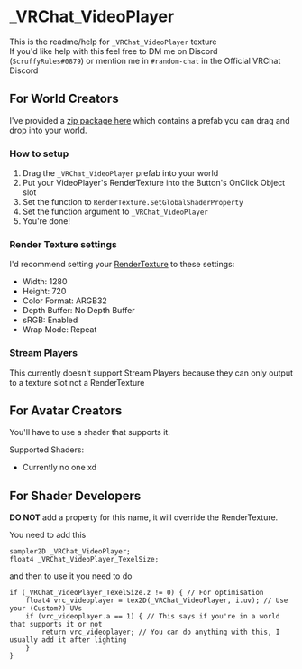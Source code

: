 # _VRChat_VideoPlayer

This is the readme/help for `_VRChat_VideoPlayer` texture  
If you'd like help with this feel free to DM me on Discord (`ScruffyRules#0879`) or mention me in `#random-chat` in the Official VRChat Discord

## For World Creators
I've provided a [zip package here](https://github.com/ScruffyRules/_VRChat_VideoPlayer/raw/master/VRChat_VideoPlayer.zip) which contains a prefab you can drag and drop into your world.  

### How to setup
1. Drag the `_VRChat_VideoPlayer` prefab into your world
2. Put your VideoPlayer's RenderTexture into the Button's OnClick Object slot
3. Set the function to `RenderTexture.SetGlobalShaderProperty`
4. Set the function argument to `_VRChat_VideoPlayer`
5. You're done!

### Render Texture settings
I'd recommend setting your [RenderTexture](https://docs.unity3d.com/2017.4/Documentation/Manual/class-RenderTexture.html) to these settings:
* Width: 1280
* Height: 720
* Color Format: ARGB32
* Depth Buffer: No Depth Buffer
* sRGB: Enabled
* Wrap Mode: Repeat

### Stream Players
This currently doesn't support Stream Players because they can only output to a texture slot not a RenderTexture

## For Avatar Creators
You'll have to use a shader that supports it.

Supported Shaders:
* Currently no one xd

## For Shader Developers
**DO NOT** add a property for this name, it will override the RenderTexture.

You need to add this
```hlsl
sampler2D _VRChat_VideoPlayer;
float4 _VRChat_VideoPlayer_TexelSize;
```
and then to use it you need to do
```hlsl
if (_VRChat_VideoPlayer_TexelSize.z != 0) { // For optimisation
    float4 vrc_videoplayer = tex2D(_VRChat_VideoPlayer, i.uv); // Use your (Custom?) UVs
    if (vrc_videoplayer.a == 1) { // This says if you're in a world that supports it or not
        return vrc_videoplayer; // You can do anything with this, I usually add it after lighting
    }
}
```
